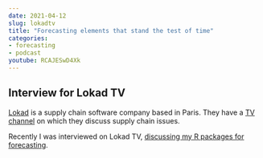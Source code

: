 ```yaml
---
date: 2021-04-12
slug: lokadtv
title: "Forecasting elements that stand the test of time"
categories:
- forecasting
- podcast
youtube: RCAJESwD4Xk
---
```


## Interview for Lokad TV

[Lokad](http://lokad.com) is a supply chain software company based in Paris. They have a [TV channel](https://tv.lokad.com/) on which they discuss supply chain issues.

Recently I was interviewed on Lokad TV, [discussing my R packages for forecasting](https://tv.lokad.com/journal/2021/5/5/forecasting-elements-that-stand-the-test-of-time/).
